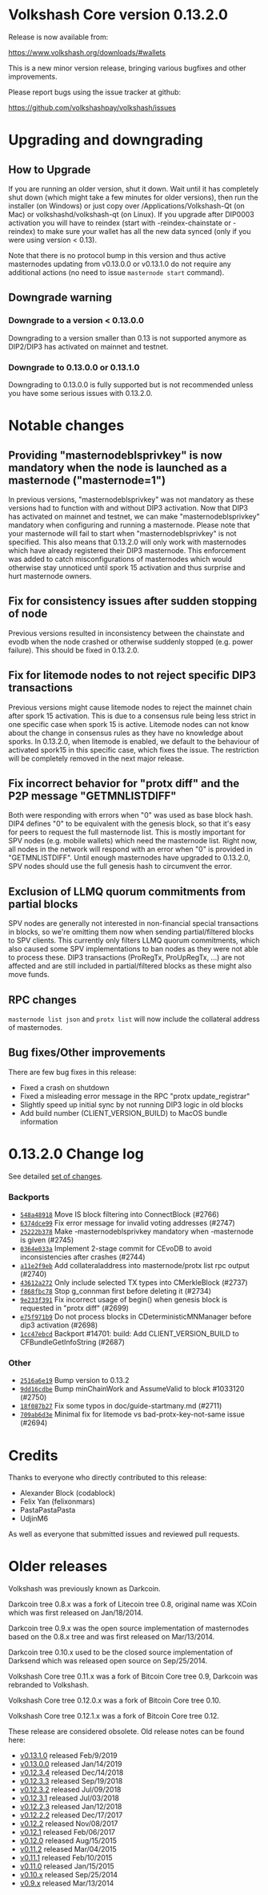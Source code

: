 Volkshash Core version 0.13.2.0
==========================

Release is now available from:

  <https://www.volkshash.org/downloads/#wallets>

This is a new minor version release, bringing various bugfixes and other improvements.

Please report bugs using the issue tracker at github:

  <https://github.com/volkshashpay/volkshash/issues>


Upgrading and downgrading
=========================

How to Upgrade
--------------

If you are running an older version, shut it down. Wait until it has completely
shut down (which might take a few minutes for older versions), then run the
installer (on Windows) or just copy over /Applications/Volkshash-Qt (on Mac) or
volkshashd/volkshash-qt (on Linux). If you upgrade after DIP0003 activation you will
have to reindex (start with -reindex-chainstate or -reindex) to make sure
your wallet has all the new data synced (only if you were using version < 0.13).

Note that there is no protocol bump in this version and thus active masternodes
updating from v0.13.0.0 or v0.13.1.0 do not require any additional actions (no need to issue
`masternode start` command).

Downgrade warning
-----------------

### Downgrade to a version < 0.13.0.0

Downgrading to a version smaller than 0.13 is not supported anymore as DIP2/DIP3 has activated
on mainnet and testnet.

### Downgrade to 0.13.0.0 or 0.13.1.0

Downgrading to 0.13.0.0 is fully supported but is not recommended unless you have some serious issues with 0.13.2.0.

Notable changes
===============

Providing "masternodeblsprivkey" is now mandatory when the node is launched as a masternode ("masternode=1")
------------------------------------------------------------------------
In previous versions, "masternodeblsprivkey" was not mandatory as these versions had to function with and without DIP3
activation. Now that DIP3 has activated on mainnet and testnet, we can make "masternodeblsprivkey" mandatory when
configuring and running a masternode. Please note that your masternode will fail to start when "masternodeblsprivkey"
is not specified. This also means that 0.13.2.0 will only work with masternodes which have already registered their
DIP3 masternode. This enforcement was added to catch misconfigurations of masternodes which would otherwise stay
unnoticed until spork 15 activation and thus surprise and hurt masternode owners.

Fix for consistency issues after sudden stopping of node
--------------------------------------------------------
Previous versions resulted in inconsistency between the chainstate and evodb when the node crashed or otherwise suddenly
stopped (e.g. power failure). This should be fixed in 0.13.2.0. 

Fix for litemode nodes to not reject specific DIP3 transactions
---------------------------------------------------------------
Previous versions might cause litemode nodes to reject the mainnet chain after spork 15 activation. This is due to a
consensus rule being less strict in one specific case when spork 15 is active. Litemode nodes can not know about the
change in consensus rules as they have no knowledge about sporks. In 0.13.2.0, when litemode is enabled, we default to the
behaviour of activated spork15 in this specific case, which fixes the issue. The restriction will be completely removed
in the next major release.

Fix incorrect behavior for "protx diff" and the P2P message "GETMNLISTDIFF"
---------------------------------------------------------------------------
Both were responding with errors when "0" was used as base block hash. DIP4 defines "0" to be equivalent with the
genesis block, so that it's easy for peers to request the full masternode list.
This is mostly important for SPV nodes (e.g. mobile wallets) which need the masternode list. Right now, all nodes in
the network will respond with an error when "0" is provided in  "GETMNLISTDIFF". Until enough masternodes have upgraded
to 0.13.2.0, SPV nodes should use the full genesis hash to circumvent the error.

Exclusion of LLMQ quorum commitments from partial blocks
--------------------------------------------------------
SPV nodes are generally not interested in non-financial special transactions in blocks, so we're omitting them now when
sending partial/filtered blocks to SPV clients. This currently only filters LLMQ quorum commitments, which also caused
some SPV implementations to ban nodes as they were not able to process these. DIP3 transactions (ProRegTx, ProUpRegTx, ...)
are not affected and are still included in partial/filtered blocks as these might also move funds. 

RPC changes
-----------
`masternode list json` and `protx list` will now include the collateral address of masternodes.

Bug fixes/Other improvements
----------------------------
There are few bug fixes in this release:
- Fixed a crash on shutdown
- Fixed a misleading error message in the RPC "protx update_registrar"  
- Slightly speed up initial sync by not running DIP3 logic in old blocks
- Add build number (CLIENT_VERSION_BUILD) to MacOS bundle information 

 0.13.2.0 Change log
===================

See detailed [set of changes](https://github.com/volkshashpay/volkshash/compare/v0.13.1.0...volkshashpay:v0.13.2.0).

### Backports

- [`548a48918`](https://github.com/volkshashpay/volkshash/commit/548a48918) Move IS block filtering into ConnectBlock (#2766)
- [`6374dce99`](https://github.com/volkshashpay/volkshash/commit/6374dce99) Fix error message for invalid voting addresses (#2747)
- [`25222b378`](https://github.com/volkshashpay/volkshash/commit/25222b378) Make -masternodeblsprivkey mandatory when -masternode is given (#2745)
- [`0364e033a`](https://github.com/volkshashpay/volkshash/commit/0364e033a) Implement 2-stage commit for CEvoDB to avoid inconsistencies after crashes (#2744)
- [`a11e2f9eb`](https://github.com/volkshashpay/volkshash/commit/a11e2f9eb) Add collateraladdress into masternode/protx list rpc output (#2740)
- [`43612a272`](https://github.com/volkshashpay/volkshash/commit/43612a272) Only include selected TX types into CMerkleBlock (#2737)
- [`f868fbc78`](https://github.com/volkshashpay/volkshash/commit/f868fbc78) Stop g_connman first before deleting it (#2734)
- [`9e233f391`](https://github.com/volkshashpay/volkshash/commit/9e233f391) Fix incorrect usage of begin() when genesis block is requested in "protx diff" (#2699)
- [`e75f971b9`](https://github.com/volkshashpay/volkshash/commit/e75f971b9) Do not process blocks in CDeterministicMNManager before dip3 activation (#2698)
- [`1cc47ebcd`](https://github.com/volkshashpay/volkshash/commit/1cc47ebcd) Backport #14701: build: Add CLIENT_VERSION_BUILD to CFBundleGetInfoString (#2687)

### Other

- [`2516a6e19`](https://github.com/volkshashpay/volkshash/commit/2516a6e19) Bump version to 0.13.2
- [`9dd16cdbe`](https://github.com/volkshashpay/volkshash/commit/9dd16cdbe) Bump minChainWork and AssumeValid to block #1033120 (#2750)
- [`18f087b27`](https://github.com/volkshashpay/volkshash/commit/18f087b27) Fix some typos in doc/guide-startmany.md (#2711)
- [`709ab6d3e`](https://github.com/volkshashpay/volkshash/commit/709ab6d3e) Minimal fix for litemode vs bad-protx-key-not-same issue (#2694)

Credits
=======

Thanks to everyone who directly contributed to this release:

- Alexander Block (codablock)
- Felix Yan (felixonmars)
- PastaPastaPasta
- UdjinM6

As well as everyone that submitted issues and reviewed pull requests.

Older releases
==============

Volkshash was previously known as Darkcoin.

Darkcoin tree 0.8.x was a fork of Litecoin tree 0.8, original name was XCoin
which was first released on Jan/18/2014.

Darkcoin tree 0.9.x was the open source implementation of masternodes based on
the 0.8.x tree and was first released on Mar/13/2014.

Darkcoin tree 0.10.x used to be the closed source implementation of Darksend
which was released open source on Sep/25/2014.

Volkshash Core tree 0.11.x was a fork of Bitcoin Core tree 0.9,
Darkcoin was rebranded to Volkshash.

Volkshash Core tree 0.12.0.x was a fork of Bitcoin Core tree 0.10.

Volkshash Core tree 0.12.1.x was a fork of Bitcoin Core tree 0.12.

These release are considered obsolete. Old release notes can be found here:

- [v0.13.1.0](https://github.com/volkshashpay/volkshash/blob/master/doc/release-notes/volkshash/release-notes-0.13.1.0.md) released Feb/9/2019
- [v0.13.0.0](https://github.com/volkshashpay/volkshash/blob/master/doc/release-notes/volkshash/release-notes-0.13.0.0.md) released Jan/14/2019
- [v0.12.3.4](https://github.com/volkshashpay/volkshash/blob/master/doc/release-notes/volkshash/release-notes-0.12.3.4.md) released Dec/14/2018
- [v0.12.3.3](https://github.com/volkshashpay/volkshash/blob/master/doc/release-notes/volkshash/release-notes-0.12.3.3.md) released Sep/19/2018
- [v0.12.3.2](https://github.com/volkshashpay/volkshash/blob/master/doc/release-notes/volkshash/release-notes-0.12.3.2.md) released Jul/09/2018
- [v0.12.3.1](https://github.com/volkshashpay/volkshash/blob/master/doc/release-notes/volkshash/release-notes-0.12.3.1.md) released Jul/03/2018
- [v0.12.2.3](https://github.com/volkshashpay/volkshash/blob/master/doc/release-notes/volkshash/release-notes-0.12.2.3.md) released Jan/12/2018
- [v0.12.2.2](https://github.com/volkshashpay/volkshash/blob/master/doc/release-notes/volkshash/release-notes-0.12.2.2.md) released Dec/17/2017
- [v0.12.2](https://github.com/volkshashpay/volkshash/blob/master/doc/release-notes/volkshash/release-notes-0.12.2.md) released Nov/08/2017
- [v0.12.1](https://github.com/volkshashpay/volkshash/blob/master/doc/release-notes/volkshash/release-notes-0.12.1.md) released Feb/06/2017
- [v0.12.0](https://github.com/volkshashpay/volkshash/blob/master/doc/release-notes/volkshash/release-notes-0.12.0.md) released Aug/15/2015
- [v0.11.2](https://github.com/volkshashpay/volkshash/blob/master/doc/release-notes/volkshash/release-notes-0.11.2.md) released Mar/04/2015
- [v0.11.1](https://github.com/volkshashpay/volkshash/blob/master/doc/release-notes/volkshash/release-notes-0.11.1.md) released Feb/10/2015
- [v0.11.0](https://github.com/volkshashpay/volkshash/blob/master/doc/release-notes/volkshash/release-notes-0.11.0.md) released Jan/15/2015
- [v0.10.x](https://github.com/volkshashpay/volkshash/blob/master/doc/release-notes/volkshash/release-notes-0.10.0.md) released Sep/25/2014
- [v0.9.x](https://github.com/volkshashpay/volkshash/blob/master/doc/release-notes/volkshash/release-notes-0.9.0.md) released Mar/13/2014

